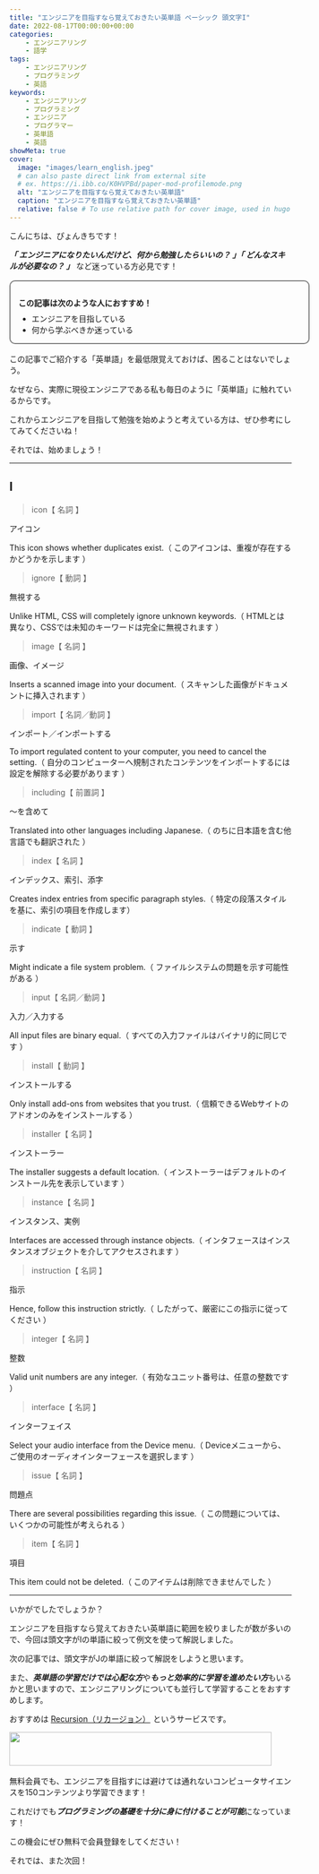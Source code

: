 ```yaml
---
title: "エンジニアを目指すなら覚えておきたい英単語 ベーシック 頭文字I"
date: 2022-08-17T00:00:00+00:00
categories:
    - エンジニアリング
    - 語学
tags:
    - エンジニアリング
    - プログラミング
    - 英語
keywords:
    - エンジニアリング
    - プログラミング
    - エンジニア
    - プログラマー
    - 英単語
    - 英語
showMeta: true
cover:
  image: "images/learn_english.jpeg"
  # can also paste direct link from external site
  # ex. https://i.ibb.co/K0HVPBd/paper-mod-profilemode.png
  alt: "エンジニアを目指すなら覚えておきたい英単語"
  caption: "エンジニアを目指すなら覚えておきたい英単語"
  relative: false # To use relative path for cover image, used in hugo Page-bundles
---
```


[comment]: <> (https://www.xserver.ne.jp/blog/blog-how-to-write-template/#%E3%80%8C%E6%9B%B8%E3%81%8D%E5%87%BA%E3%81%97%E3%83%91%E3%83%BC%E3%83%88%E3%80%8D%E3%81%AE%E6%9B%B8%E3%81%8D%E6%96%B9)
[comment]: <> (https://progeigo.org/learning/essential-words-600-plus/)

<style>
    .flame {
        margin: 1rem 0;
        padding: 1em;
        width: 100%;
        border: 2px solid #828282;
        border-radius: 10px;
    }

    .flame ul {
        margin: 0;
    }

    .flame ul li {
        margin: 0;
    }

</style>

こんにちは、ぴょんきちです！

***「 エンジニアになりたいんだけど、何から勉強したらいいの？ 」「 どんなスキルが必要なの？ 」*** など迷っている方必見です！

<div class="flame">
    <p style="margin-bottom: .5rem;"><strong>この記事は次のような人におすすめ！</strong></p>
    <ul>
        <li>エンジニアを目指している</li>
        <li>何から学ぶべきか迷っている</li>
    </ul>
</div>

この記事でご紹介する「英単語」を最低限覚えておけば、困ることはないでしょう。

なぜなら、実際に現役エンジニアである私も毎日のように「英単語」に触れているからです。

これからエンジニアを目指して勉強を始めようと考えている方は、ぜひ参考にしてみてくださいね！

それでは、始めましょう！

<hr>

## I

> icon【 名詞 】

アイコン

This icon shows whether duplicates exist.（ このアイコンは、重複が存在するかどうかを示します ）

> ignore【 動詞 】

無視する

Unlike HTML, CSS will completely ignore unknown keywords.（ HTMLとは異なり、CSSでは未知のキーワードは完全に無視されます ）

> image【 名詞 】

画像、イメージ

Inserts a scanned image into your document.（ スキャンした画像がドキュメントに挿入されます ）

> import【 名詞／動詞 】

インポート／インポートする

To import regulated content to your computer, you need to cancel the setting.（ 自分のコンピューターへ規制されたコンテンツをインポートするには設定を解除する必要があります ）

> including【 前置詞 】

〜を含めて

Translated into other languages including Japanese.（ のちに日本語を含む他言語でも翻訳された ）

> index【 名詞 】

インデックス、索引、添字

Creates index entries from specific paragraph styles.（ 特定の段落スタイルを基に、索引の項目を作成します）

> indicate【 動詞 】

示す

Might indicate a file system problem.（ ファイルシステムの問題を示す可能性がある ）

> input【 名詞／動詞 】

入力／入力する

All input files are binary equal.（ すべての入力ファイルはバイナリ的に同じです ）

> install【 動詞 】

インストールする

Only install add-ons from websites that you trust.（ 信頼できるWebサイトのアドオンのみをインストールする ）

> installer【 名詞 】

インストーラー

The installer suggests a default location.（ インストーラーはデフォルトのインストール先を表示しています ）

> instance【 名詞 】

インスタンス、実例

Interfaces are accessed through instance objects.（ インタフェースはインスタンスオブジェクトを介してアクセスされます ）

> instruction【 名詞 】

指示

Hence, follow this instruction strictly.（ したがって、厳密にこの指示に従ってください ）

> integer【 名詞 】

整数

Valid unit numbers are any integer.（ 有効なユニット番号は、任意の整数です ）

> interface【 名詞 】

インターフェイス

Select your audio interface from the Device menu.（ Deviceメニューから、ご使用のオーディオインターフェースを選択します ）

> issue【 名詞 】

問題点

There are several possibilities regarding this issue.（ この問題については、いくつかの可能性が考えられる ）

> item【 名詞 】

項目

This item could not be deleted.（ このアイテムは削除できませんでした ）


<hr>

いかがでしたでしょうか？

エンジニアを目指すなら覚えておきたい英単語に範囲を絞りましたが数が多いので、今回は頭文字がIの単語に絞って例文を使って解説しました。

次の記事では、頭文字がJの単語に絞って解説をしようと思います。

また、***英単語の学習だけでは心配な方***や***もっと効率的に学習を進めたい方***もいるかと思いますので、エンジニアリングについても並行して学習することをおすすめします。

おすすめは <a href="https://px.a8.net/svt/ejp?a8mat=3NGNRZ+26L8MQ+4Z24+5YRHE" rel="nofollow">Recursion（リカージョン）</a>
<img border="0" width="1" height="1" src="https://www12.a8.net/0.gif?a8mat=3NGNRZ+26L8MQ+4Z24+5YRHE" alt="">というサービスです。

<a href="https://px.a8.net/svt/ejp?a8mat=3NGNRZ+26L8MQ+4Z24+5Z6WX" rel="nofollow">
<img border="0" width="468" height="60" alt="" src="https://www28.a8.net/svt/bgt?aid=220807007132&wid=001&eno=01&mid=s00000023206001004000&mc=1"></a>
<img border="0" width="1" height="1" src="https://www13.a8.net/0.gif?a8mat=3NGNRZ+26L8MQ+4Z24+5Z6WX" alt="">

無料会員でも、エンジニアを目指すには避けては通れないコンピュータサイエンスを150コンテンツより学習できます！

これだけでも***プログラミングの基礎を十分に身に付けることが可能***になっています！

この機会にぜひ無料で会員登録をしてください！

それでは、また次回！

